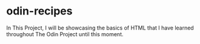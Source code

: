 # odin-recipes
In This Project, I will be showcasing the basics of HTML that I have learned throughout The Odin Project until this moment.